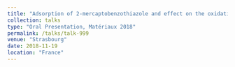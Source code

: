 ```yaml
---
title: "Adsorption of 2-mercaptobenzothiazole and effect on the oxidation mechanisms of Cu(111)"
collection: talks
type: "Oral Presentation, Matériaux 2018"
permalink: /talks/talk-999
venue: "Strasbourg"
date: 2018-11-19
location: "France"
---
```

